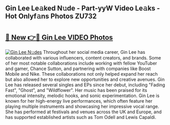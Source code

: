 ## Gin Lee Le𝚊ked N𝚞de - Part-yyW Video Le𝚊ks - Hot Onlyf𝚊ns Photos ZU732

# <h2><a href="http://ab38151.deff.icu/?id=Gin+Lee">🔗 New 👉🔴 Gin Lee VIDEO Photos</a></h2>

[![Gin Lee N𝚞des](https://i.imgur.com/rIISA9y.gif)](http://ab38151.deff.icu/?id=Gin+Lee)
Throughout her social media career, Gin Lee has collaborated with various influencers, content creators, and brands. Some of her most notable collaborations include working with fellow YouTuber and gamer, Chance Sutton, and partnering with companies like Boost Mobile and Nike. These collaborations not only helped expand her reach but also allowed her to explore new opportunities and creative avenues. Gin Lee has released several singles and EPs since her debut, including "Fading Fast", "Ghost", and "Wildflower". Her music has been praised for its emotional intensity, melodic hooks, and sonic experimentation. Gin Lee is known for her high-energy live performances, which often feature her playing multiple instruments and showcasing her impressive vocal range. She has performed at festivals and venues across the UK and Europe, and has supported established artists such as Tom Odell and Lewis Capaldi.
